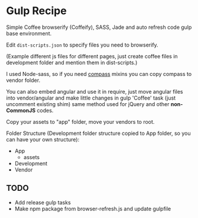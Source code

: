Gulp Recipe
===========

Simple Coffee browserify (Coffeify), SASS, Jade and auto refresh code gulp base environment.

Edit `dist-scripts.json` to specify files you need to browserify.

(Example different js files for different pages, just create coffee files in development folder and mention them in dist-scripts.)

I used Node-sass, so if you need [compass](https://github.com/Compass/compass/tree/stable/core/stylesheets) mixins you can copy compass to vendor folder.

You can also embed angular and use it in require, just move angular files into vendor/angular and make little changes in gulp 'Coffee' task (just uncomment existing shim) same method used for jQuery and other **non-CommonJS** codes.

Copy your assets to "app" folder, move your vendors to root.

Folder Structure (Development folder structure copied to App folder, so you can have your own structure):

 - App
	 - assets
 - Development
 - Vendor

TODO
----

 - Add release gulp tasks
 - Make npm package from browser-refresh.js and update gulpfile